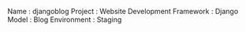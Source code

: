 Name         : djangoblog
Project      : Website Development
Framework    : Django
Model        : Blog
Environment  : Staging
